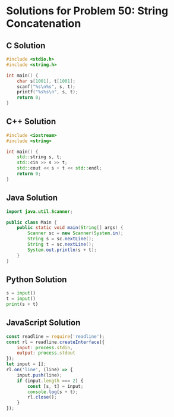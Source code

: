 # Solutions for Problem 50: String Concatenation

## C Solution
```c
#include <stdio.h>
#include <string.h>

int main() {
    char s[1001], t[1001];
    scanf("%s\n%s", s, t);
    printf("%s%s\n", s, t);
    return 0;
}
```

## C++ Solution
```cpp
#include <iostream>
#include <string>

int main() {
    std::string s, t;
    std::cin >> s >> t;
    std::cout << s + t << std::endl;
    return 0;
}
```

## Java Solution
```java
import java.util.Scanner;

public class Main {
    public static void main(String[] args) {
        Scanner sc = new Scanner(System.in);
        String s = sc.nextLine();
        String t = sc.nextLine();
        System.out.println(s + t);
    }
}
```

## Python Solution
```python
s = input()
t = input()
print(s + t)
```

## JavaScript Solution
```javascript
const readline = require('readline');
const rl = readline.createInterface({
    input: process.stdin,
    output: process.stdout
});
let input = [];
rl.on('line', (line) => {
    input.push(line);
    if (input.length === 2) {
        const [s, t] = input;
        console.log(s + t);
        rl.close();
    }
});
```
